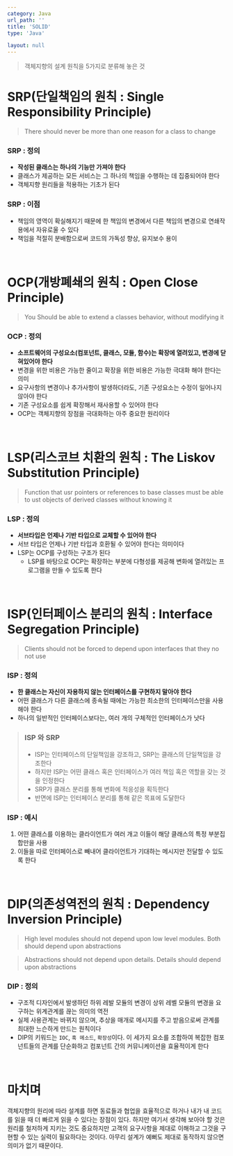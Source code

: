 ```yaml
---
category: Java
url_path: ''
title: 'SOLID'
type: 'Java'

layout: null
---
```


> 객체지향의 설계 원칙을 5가지로 분류해 놓은 것

# SRP(단일책임의 원칙 : Single Responsibility Principle)
> There should never be more than one reason for a class to change

### SRP : 정의
* **작성된 클래스는 하나의 기능만 가져야 한다**
* 클래스가 제공하는 모든 서비스는 그 하나의 책임을 수행하는 데 집중되어야 한다
* 객체지향 원리들을 적용하는 기초가 된다

### SRP : 이점
* 책임의 영역이 확실해지기 때문에 한 책임의 변경에서 다른 책임의 변경으로 연쇄작용에서 자유로울 수 있다
* 책임을 적절히 분배함으로써 코드의 가독성 향상, 유지보수 용이

<br>

# OCP(개방폐쇄의 원칙 : Open Close Principle)
> You Should be able to extend a classes behavior, without modifying it

### OCP : 정의
* **소프트웨어의 구성요소(컴포넌트, 클래스, 모듈, 함수)는 확장에 열려있고, 변경에 닫혀있어야 한다**
* 변경을 위한 비용은 가능한 줄이고 확장을 위한 비용은 가능한 극대화 해야 한다는 의미
* 요구사항의 변경이나 추가사항이 발생하더라도, 기존 구성요소는 수정이 일어나지 않아야 한다
* 기존 구성요소를 쉽게 확장해서 재사용할 수 있어야 한다
* OCP는 객체지향의 장점을 극대화하는 아주 중요한 원리이다

<br>

# LSP(리스코브 치환의 원칙 : The Liskov Substitution Principle)
> Function that usr pointers or references to base classes must be able to ust objects of derived classes without knowing it

### LSP : 정의
* **서브타입은 언제나 기반 타입으로 교체할 수 있어야 한다**
* 서브 타입은 언제나 기반 타입과 호환될 수 있어야 한다는 의미이다
* LSP는 OCP를 구성하는 구조가 된다
  * LSP를 바탕으로 OCP는 확장하는 부분에 다형성를 제공해 변화에 열려있는 프로그램을 만들 수 있도록 한다

<br>

# ISP(인터페이스 분리의 원칙 : Interface Segregation Principle)
> Clients should not be forced to depend upon interfaces that they no not use

### ISP : 정의
* **한 클래스는 자신이 자용하지 않는 인터페이스를 구현하지 말아야 한다**
* 어떤 클래스가 다른 클래스에 종속될 때에는 가능한 최소한의 인터페이스만을 사용해야 한다
* 하나의 일반적인 인터페이스보다는, 여러 개의 구체적인 인터페이스가 낫다

> ### ISP 와 SRP
> * ISP는 인터페이스의 단일책임을 강조하고, SRP는 클래스의 단일책임을 강조한다
> * 하지만 ISP는 어떤 클래스 혹은 인터페이스가 여러 책임 혹은 역할을 갖는 것을 인정한다
> * SRP가 클래스 분리를 통해 변화에 적응성을 획득한다
> * 반면에 ISP는 인터페이스 분리를 통해 같은 목표에 도달한다

### ISP : 예시
1. 어떤 클래스를 이용하는 클라이언트가 여러 개고 이들이 해당 클래스의 특정 부분집합만을 사용 
2. 이들을 따로 인터페이스로 빼내어 클라이언트가 기대하는 메시지만 전달할 수 있도록 한다

<br>

# DIP(의존성역전의 원칙 : Dependency Inversion Principle)
> High level modules should not depend upon low level modules. Both should depend upon abstractions

> Abstractions should not depend upon details. Details should depend upon abstractions

### DIP : 정의
* 구조적 디자인에서 발생하던 하위 레발 모듈의 변경이 상위 레벨 모듈의 변경을 요구하는 위계관계를 끊는 의미의 역전
* 실제 사용관계는 바뀌지 않으며, 추상을 매개로 메시지를 주고 받음으로써 관계를 최대한 느슨하게 만드는 원칙이다
* DIP의 키워드는 `IOC`, `훅 메소드`, `확장성`이다. 이 세가지 요소를 조합하여 복잡한 컴포넌트들의 관계를 단순화하고 컴포넌트 간의 커뮤니케이션을 효율적이게 한다

<br>

# 마치며
객체지향의 원리에 따라 설계를 하면 동료들과 협업을 효율적으로 하거나 내가 내 코드를 읽을 때 더 빠르게 읽을 수 있다는 장점이 있다.
하지만 여기서 생각해 보아야 할 것은 원리를 철저하게 지키는 것도 중요하지만 고객의 요구사항을 제대로 이해하고 그것을 구현할 수 있는 실력이 필요하다는 것이다.
아무리 설계가 예뻐도 제대로 동작하지 않으면 의미가 없기 때문이다.